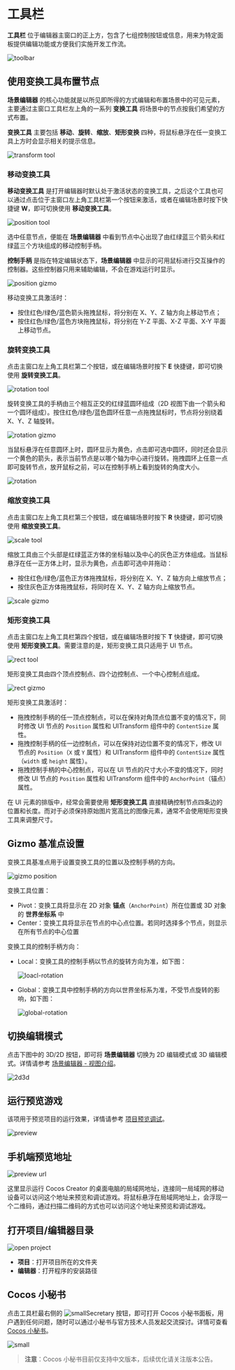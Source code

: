 # 工具栏

**工具栏** 位于编辑器主窗口的正上方，包含了七组控制按钮或信息，用来为特定面板提供编辑功能或方便我们实施开发工作流。

![toolbar](./toolbarEdit.png)

## 使用变换工具布置节点

**场景编辑器** 的核心功能就是以所见即所得的方式编辑和布置场景中的可见元素，主要通过主窗口工具栏左上角的一系列 **变换工具** 将场景中的节点按我们希望的方式布置。

**变换工具** 主要包括 **移动**、**旋转**、**缩放**、**矩形变换** 四种，将鼠标悬浮在任一变换工具上方时会显示相关的提示信息。

![transform tool](./transform_tool.png)

### 移动变换工具

**移动变换工具** 是打开编辑器时默认处于激活状态的变换工具，之后这个工具也可以通过点击位于主窗口左上角工具栏第一个按钮来激活，或者在编辑场景时按下快捷键 **W**，即可切换使用 **移动变换工具**。

![position tool](./position-tool.png)

选中任意节点，便能在 **场景编辑器** 中看到节点中心出现了由红绿蓝三个箭头和红绿蓝三个方块组成的移动控制手柄。

**控制手柄** 是指在特定编辑状态下，**场景编辑器** 中显示的可用鼠标进行交互操作的控制器。这些控制器只用来辅助编辑，不会在游戏运行时显示。

![position gizmo](./position-gizmo.png)

移动变换工具激活时：
- 按住红色/绿色/蓝色箭头拖拽鼠标，将分别在 X、Y、Z 轴方向上移动节点；
- 按住红色/绿色/蓝色方块拖拽鼠标，将分别在 Y-Z 平面、X-Z 平面、X-Y 平面上移动节点。

### 旋转变换工具

点击主窗口左上角工具栏第二个按钮，或在编辑场景时按下 **E** 快捷键，即可切换使用 **旋转变换工具**。

![rotation tool](./rotation-tool.png)

旋转变换工具的手柄由三个相互正交的红绿蓝圆环组成（2D 视图下由一个箭头和一个圆环组成）。按住红色/绿色/蓝色圆环任意一点拖拽鼠标时，节点将分别绕着 X、Y、Z 轴旋转。

![rotation gizmo](./rotation-gizmo.png)

当鼠标悬浮在任意圆环上时，圆环显示为黄色，点击即可选中圆环，同时还会显示一个黄色的箭头，表示当前节点是以哪个轴为中心进行旋转。拖拽圆环上任意一点即可旋转节点，放开鼠标之前，可以在控制手柄上看到旋转的角度大小。

![rotation](./rotation.png)

### 缩放变换工具

点击主窗口左上角工具栏第三个按钮，或在编辑场景时按下 **R** 快捷键，即可切换使用 **缩放变换工具**。

![scale tool](./scale-tool.png)

缩放工具由三个头部是红绿蓝正方体的坐标轴以及中心的灰色正方体组成。当鼠标悬浮在任一正方体上时，显示为黄色，点击即可选中并拖动：

- 按住红色/绿色/蓝色正方体拖拽鼠标，将分别在 X、Y、Z 轴方向上缩放节点；
- 按住灰色正方体拖拽鼠标，将同时在 X、Y、Z 轴方向上缩放节点。

![scale gizmo](./scale-gizmo.png)

### 矩形变换工具

点击主窗口左上角工具栏第四个按钮，或在编辑场景时按下 **T** 快捷键，即可切换使用 **矩形变换工具**。需要注意的是，矩形变换工具只适用于 UI 节点。

![rect tool](./rect-tool.png)

矩形变换工具由四个顶点控制点、四个边控制点、一个中心控制点组成。

![rect gizmo](./rect-gizmo.png)

矩形变换工具激活时：
- 拖拽控制手柄的任一顶点控制点，可以在保持对角顶点位置不变的情况下，同时修改 UI 节点的 `Position` 属性和 UITransform 组件中的 `ContentSize` 属性。
- 拖拽控制手柄的任一边控制点，可以在保持对边位置不变的情况下，修改 UI 节点的 `Position`（`X` 或 `Y` 属性）和 UITransform 组件中的 `ContentSize` 属性（`width` 或 `height` 属性）。
- 拖拽控制手柄的中心控制点，可以在 UI 节点的尺寸大小不变的情况下，同时修改 UI 节点的 `Position` 属性和 UITransform 组件中的 `AnchorPoint`（锚点）属性。

在 UI 元素的排版中，经常会需要使用 **矩形变换工具** 直接精确控制节点四条边的位置和长度。而对于必须保持原始图片宽高比的图像元素，通常不会使用矩形变换工具来调整尺寸。

## Gizmo 基准点设置

变换工具基准点用于设置变换工具的位置以及控制手柄的方向。

![gizmo position](./gizmo_position.png)

变换工具位置：

- Pivot：变换工具将显示在 2D 对象 **锚点**（`AnchorPoint`）所在位置或 3D 对象的 **世界坐标系** 中
- Center：变换工具将显示在节点的中心点位置。若同时选择多个节点，则显示在所有节点的中心位置

变换工具的控制手柄方向：

- Local：变换工具的控制手柄以节点的旋转方向为准，如下图：

  ![loacl-rotation](./loacl-rotation.png)

- Global：变换工具中控制手柄的方向以世界坐标系为准，不受节点旋转的影响，如下图：

  ![global-rotation](./global-rotation.png)

## 切换编辑模式

点击下图中的 3D/2D 按钮，即可将 **场景编辑器** 切换为 2D 编辑模式或 3D 编辑模式。详情请参考 [场景编辑器 - 视图介绍](../scene/index.md#%E8%A7%86%E5%9B%BE%E4%BB%8B%E7%BB%8D)。

![2d3d](./2d3d.png)

## 运行预览游戏

该项用于预览项目的运行效果，详情请参考 [项目预览调试](../preview/index.md)。

![preview](./preview.png)

## 手机端预览地址

![preview url](./preview_url.png)

这里显示运行 Cocos Creator 的桌面电脑的局域网地址，连接同一局域网的移动设备可以访问这个地址来预览和调试游戏。将鼠标悬浮在局域网地址上，会浮现一个二维码，通过扫描二维码的方式也可以访问这个地址来预览和调试游戏。

## 打开项目/编辑器目录

![open project](./open_project.png)

- **项目**：打开项目所在的文件夹
- **编辑器**：打开程序的安装路径

## Cocos 小秘书

点击工具栏最右侧的 ![smallSecretary](./smallSecretary.png) 按钮，即可打开 Cocos 小秘书面板，用户遇到任何问题，随时可以通过小秘书与官方技术人员发起交流探讨。详情可查看 [Cocos 小秘书](https://www.cocos.com/assistant)。

![small](./small.png)

>**注意**：Cocos 小秘书目前仅支持中文版本，后续优化请关注版本公告。
